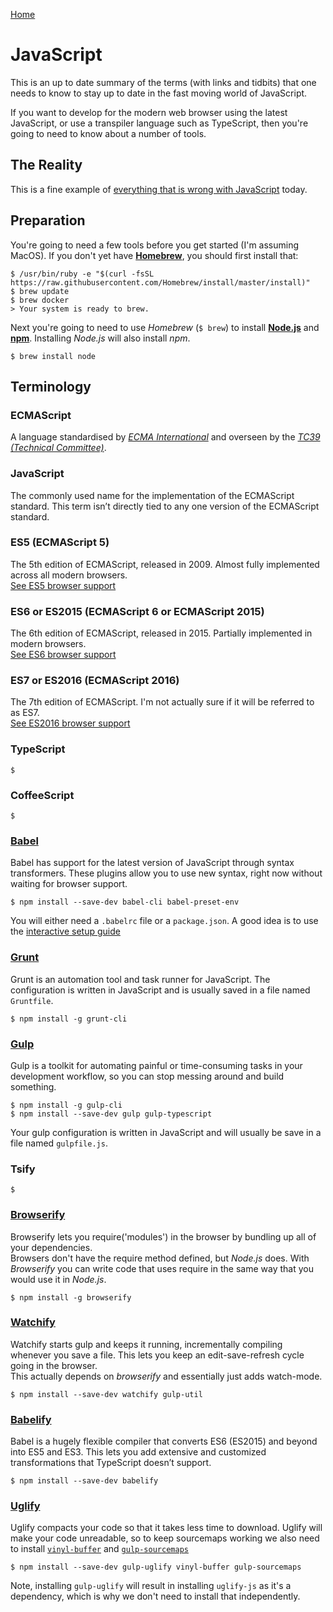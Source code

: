 [Home](README.md)

# JavaScript
This is an up to date summary of the terms (with links and tidbits) that one needs to know to stay up to date in the fast moving world of JavaScript.

If you want to develop for the modern web browser using the latest JavaScript, or use a transpiler language such as TypeScript, then you're going to need to know about a number of tools.

## The Reality
This is a fine example of [everything that is wrong with JavaScript](https://hackernoon.com/how-it-feels-to-learn-javascript-in-2016-d3a717dd577f) today.

## Preparation
You're going to need a few tools before you get started (I'm assuming MacOS). If you don't yet have **[Homebrew](https://brew.sh/)**, you should first install that:
```
$ /usr/bin/ruby -e "$(curl -fsSL https://raw.githubusercontent.com/Homebrew/install/master/install)"
$ brew update
$ brew docker
> Your system is ready to brew.
```
Next you're going to need to use _Homebrew_ (`$ brew`) to install **[Node.js](https://nodejs.org/en/)** and **[npm](https://www.npmjs.com/)**. Installing _Node.js_ will also install _npm_.
```
$ brew install node
```

## Terminology

### ECMAScript
A language standardised by _[ECMA International](https://www.ecma-international.org)_ and overseen by the _[TC39 (Technical Committee)](https://github.com/tc39)_.

### JavaScript
The commonly used name for the implementation of the ECMAScript standard. This term isn’t directly tied to any one version of the ECMAScript standard.

### ES5 (ECMAScript 5)
The 5th edition of ECMAScript, released in 2009. Almost fully implemented across all modern browsers.  
[See ES5 browser support](http://kangax.github.io/compat-table/es5/)

### ES6 or ES2015 (ECMAScript 6 or ECMAScript 2015)
The 6th edition of ECMAScript, released in 2015. Partially implemented in modern browsers.  
[See ES6 browser support](http://kangax.github.io/compat-table/es6/)

### ES7 or ES2016 (ECMAScript 2016)
The 7th edition of ECMAScript. I'm not actually sure if it will be referred to as ES7.  
[See ES2016 browser support](http://kangax.github.io/compat-table/es2016plus/)

### TypeScript
```
$
```

### CoffeeScript
```
$
```

### [Babel](https://babeljs.io/)
Babel has support for the latest version of JavaScript through syntax transformers. These plugins allow you to use new syntax, right now without waiting for browser support.
```
$ npm install --save-dev babel-cli babel-preset-env
```
You will either need a `.babelrc` file or a `package.json`. A good idea is to use the [interactive setup guide](http://babeljs.io/docs/setup/)

### [Grunt](https://gruntjs.com/)
Grunt is an automation tool and task runner for JavaScript. The configuration is written in JavaScript and is usually saved in a file named `Gruntfile`.
```
$ npm install -g grunt-cli
```

### [Gulp](https://gulpjs.com/)
Gulp is a toolkit for automating painful or time-consuming tasks in your development workflow, so you can stop messing around and build something. 
```
$ npm install -g gulp-cli
$ npm install --save-dev gulp gulp-typescript
```
Your gulp configuration is written in JavaScript and will usually be save in a file named `gulpfile.js`.

### Tsify
```
$
```

### [Browserify](http://browserify.org/)
Browserify lets you require('modules') in the browser by bundling up all of your dependencies.  
Browsers don't have the require method defined, but _Node.js_ does. With _Browserify_ you can write code that uses require in the same way that you would use it in _Node.js_.
```
$ npm install -g browserify
```

### [Watchify](https://github.com/substack/watchify)
Watchify starts gulp and keeps it running, incrementally compiling whenever you save a file. This lets you keep an edit-save-refresh cycle going in the browser.  
This actually depends on _browserify_ and essentially just adds watch-mode.
```
$ npm install --save-dev watchify gulp-util
```

### [Babelify](https://github.com/babel/babelify)
Babel is a hugely flexible compiler that converts ES6 (ES2015) and beyond into ES5 and ES3. This lets you add extensive and customized transformations that TypeScript doesn’t support.
```
$ npm install --save-dev babelify
```

### [Uglify](http://lisperator.net/uglifyjs/)
Uglify compacts your code so that it takes less time to download. Uglify will make your code unreadable, so to keep sourcemaps working we also need to install [`vinyl-buffer`](https://www.npmjs.com/package/vinyl-buffer) and [`gulp-sourcemaps`](https://www.npmjs.com/package/gulp-sourcemaps)
```
$ npm install --save-dev gulp-uglify vinyl-buffer gulp-sourcemaps
```
Note, installing `gulp-uglify` will result in installing `uglify-js` as it's a dependency, which is why we don't need to install that independently.
